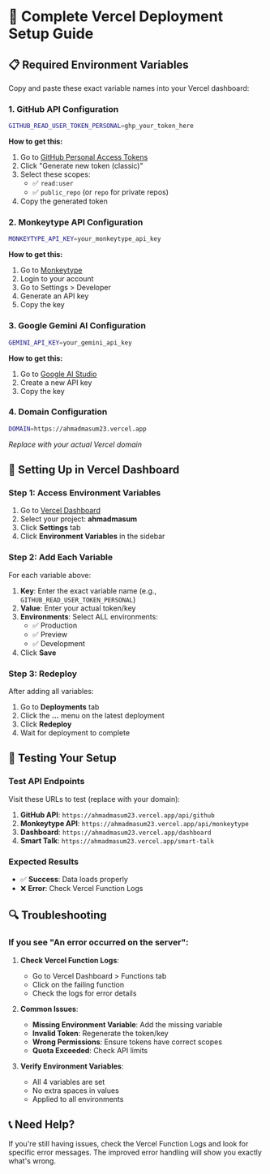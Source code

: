 # 🚀 Complete Vercel Deployment Setup Guide

## 📋 Required Environment Variables

Copy and paste these exact variable names into your Vercel dashboard:

### 1. GitHub API Configuration
```bash
GITHUB_READ_USER_TOKEN_PERSONAL=ghp_your_token_here
```

**How to get this:**
1. Go to [GitHub Personal Access Tokens](https://github.com/settings/tokens)
2. Click "Generate new token (classic)"
3. Select these scopes:
   - ✅ `read:user`
   - ✅ `public_repo` (or `repo` for private repos)
4. Copy the generated token

### 2. Monkeytype API Configuration
```bash
MONKEYTYPE_API_KEY=your_monkeytype_api_key
```

**How to get this:**
1. Go to [Monkeytype](https://monkeytype.com)
2. Login to your account
3. Go to Settings > Developer
4. Generate an API key
5. Copy the key

### 3. Google Gemini AI Configuration
```bash
GEMINI_API_KEY=your_gemini_api_key
```

**How to get this:**
1. Go to [Google AI Studio](https://aistudio.google.com/app/apikey)
2. Create a new API key
3. Copy the key

### 4. Domain Configuration
```bash
DOMAIN=https://ahmadmasum23.vercel.app
```
*Replace with your actual Vercel domain*

## 🔧 Setting Up in Vercel Dashboard

### Step 1: Access Environment Variables
1. Go to [Vercel Dashboard](https://vercel.com/dashboard)
2. Select your project: **ahmadmasum**
3. Click **Settings** tab
4. Click **Environment Variables** in the sidebar

### Step 2: Add Each Variable
For each variable above:

1. **Key**: Enter the exact variable name (e.g., `GITHUB_READ_USER_TOKEN_PERSONAL`)
2. **Value**: Enter your actual token/key
3. **Environments**: Select ALL environments:
   - ✅ Production
   - ✅ Preview  
   - ✅ Development
4. Click **Save**

### Step 3: Redeploy
After adding all variables:
1. Go to **Deployments** tab
2. Click the **...** menu on the latest deployment
3. Click **Redeploy**
4. Wait for deployment to complete

## 🧪 Testing Your Setup

### Test API Endpoints
Visit these URLs to test (replace with your domain):

1. **GitHub API**: `https://ahmadmasum23.vercel.app/api/github`
2. **Monkeytype API**: `https://ahmadmasum23.vercel.app/api/monkeytype`  
3. **Dashboard**: `https://ahmadmasum23.vercel.app/dashboard`
4. **Smart Talk**: `https://ahmadmasum23.vercel.app/smart-talk`

### Expected Results
- ✅ **Success**: Data loads properly
- ❌ **Error**: Check Vercel Function Logs

## 🔍 Troubleshooting

### If you see "An error occurred on the server":

1. **Check Vercel Function Logs**:
   - Go to Vercel Dashboard > Functions tab
   - Click on the failing function
   - Check the logs for error details

2. **Common Issues**:
   - **Missing Environment Variable**: Add the missing variable
   - **Invalid Token**: Regenerate the token/key
   - **Wrong Permissions**: Ensure tokens have correct scopes
   - **Quota Exceeded**: Check API limits

3. **Verify Environment Variables**:
   - All 4 variables are set
   - No extra spaces in values
   - Applied to all environments

## 📞 Need Help?
If you're still having issues, check the Vercel Function Logs and look for specific error messages. The improved error handling will show you exactly what's wrong.
